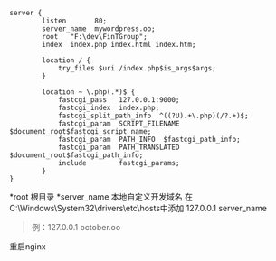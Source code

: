 


```
server {
        listen       80;
        server_name  mywordpress.oo;
        root   "F:\dev\FinTGroup"; 
        index  index.php index.html index.htm;

        location / {
            try_files $uri /index.php$is_args$args;
        }
        
        location ~ \.php(.*)$ {
            fastcgi_pass   127.0.0.1:9000;
            fastcgi_index  index.php;
            fastcgi_split_path_info  ^((?U).+\.php)(/?.+)$;
            fastcgi_param  SCRIPT_FILENAME  $document_root$fastcgi_script_name;
            fastcgi_param  PATH_INFO  $fastcgi_path_info;
            fastcgi_param  PATH_TRANSLATED  $document_root$fastcgi_path_info;
            include        fastcgi_params;
        }
}
```
*root 根目录 
*server_name 本地自定义开发域名 
在C:\Windows\System32\drivers\etc\hosts中添加 127.0.0.1 server_name 
> 例：127.0.0.1 october.oo

重启nginx
